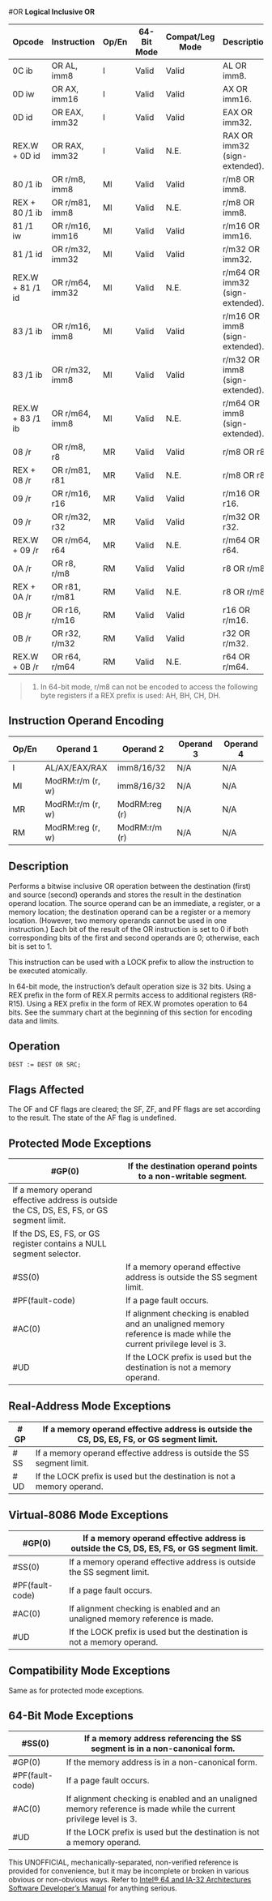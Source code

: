 #OR
**Logical Inclusive OR**

| Opcode           | Instruction     | Op/En | 64-Bit Mode | Compat/Leg Mode | Description                     |
| ---------------- | --------------- | ----- | ----------- | --------------- | ------------------------------- |
| 0C ib            | OR AL, imm8     | I     | Valid       | Valid           | AL OR imm8.                     |
| 0D iw            | OR AX, imm16    | I     | Valid       | Valid           | AX OR imm16.                    |
| 0D id            | OR EAX, imm32   | I     | Valid       | Valid           | EAX OR imm32.                   |
| REX.W + 0D id    | OR RAX, imm32   | I     | Valid       | N.E.            | RAX OR imm32 (sign-extended).   |
| 80 /1 ib         | OR r/m8, imm8   | MI    | Valid       | Valid           | r/m8 OR imm8.                   |
| REX + 80 /1 ib   | OR r/m81, imm8  | MI    | Valid       | N.E.            | r/m8 OR imm8.                   |
| 81 /1 iw         | OR r/m16, imm16 | MI    | Valid       | Valid           | r/m16 OR imm16.                 |
| 81 /1 id         | OR r/m32, imm32 | MI    | Valid       | Valid           | r/m32 OR imm32.                 |
| REX.W + 81 /1 id | OR r/m64, imm32 | MI    | Valid       | N.E.            | r/m64 OR imm32 (sign-extended). |
| 83 /1 ib         | OR r/m16, imm8  | MI    | Valid       | Valid           | r/m16 OR imm8 (sign-extended).  |
| 83 /1 ib         | OR r/m32, imm8  | MI    | Valid       | Valid           | r/m32 OR imm8 (sign-extended).  |
| REX.W + 83 /1 ib | OR r/m64, imm8  | MI    | Valid       | N.E.            | r/m64 OR imm8 (sign-extended).  |
| 08 /r            | OR r/m8, r8     | MR    | Valid       | Valid           | r/m8 OR r8.                     |
| REX + 08 /r      | OR r/m81, r81   | MR    | Valid       | N.E.            | r/m8 OR r8.                     |
| 09 /r            | OR r/m16, r16   | MR    | Valid       | Valid           | r/m16 OR r16.                   |
| 09 /r            | OR r/m32, r32   | MR    | Valid       | Valid           | r/m32 OR r32.                   |
| REX.W + 09 /r    | OR r/m64, r64   | MR    | Valid       | N.E.            | r/m64 OR r64.                   |
| 0A /r            | OR r8, r/m8     | RM    | Valid       | Valid           | r8 OR r/m8.                     |
| REX + 0A /r      | OR r81, r/m81   | RM    | Valid       | N.E.            | r8 OR r/m8.                     |
| 0B /r            | OR r16, r/m16   | RM    | Valid       | Valid           | r16 OR r/m16.                   |
| 0B /r            | OR r32, r/m32   | RM    | Valid       | Valid           | r32 OR r/m32.                   |
| REX.W + 0B /r    | OR r64, r/m64   | RM    | Valid       | N.E.            | r64 OR r/m64.                   |

> 1. In 64-bit mode, r/m8 can not be encoded to access the following byte registers if a REX prefix is used: AH, BH, CH, DH.

## Instruction Operand Encoding

| Op/En | Operand 1        | Operand 2     | Operand 3 | Operand 4 |
| ----- | ---------------- | ------------- | --------- | --------- |
| I     | AL/AX/EAX/RAX    | imm8/16/32    | N/A       | N/A       |
| MI    | ModRM:r/m (r, w) | imm8/16/32    | N/A       | N/A       |
| MR    | ModRM:r/m (r, w) | ModRM:reg (r) | N/A       | N/A       |
| RM    | ModRM:reg (r, w) | ModRM:r/m (r) | N/A       | N/A       |

## Description

Performs a bitwise inclusive OR operation between the destination (first) and source (second) operands and stores the result in the destination operand location. The source operand can be an immediate, a register, or a memory location; the destination operand can be a register or a memory location. (However, two memory operands cannot be used in one instruction.) Each bit of the result of the OR instruction is set to 0 if both corresponding bits of the first and second operands are 0; otherwise, each bit is set to 1.

This instruction can be used with a LOCK prefix to allow the instruction to be executed atomically.

In 64-bit mode, the instruction’s default operation size is 32 bits. Using a REX prefix in the form of REX.R permits access to additional registers (R8-R15). Using a REX prefix in the form of REX.W promotes operation to 64 bits. See the summary chart at the beginning of this section for encoding data and limits.

## Operation

```
DEST := DEST OR SRC;

```

## Flags Affected

The OF and CF flags are cleared; the SF, ZF, and PF flags are set according to the result. The state of the AF flag is undefined.

## Protected Mode Exceptions

| \#​​​​GP(0)                                                                               | If the destination operand points to a non-writable segment.                                                       |
| ----------------------------------------------------------------------------------------- | ------------------------------------------------------------------------------------------------------------------ |
| If a memory operand effective address is outside the CS, DS, ES, FS, or GS segment limit. |
| If the DS, ES, FS, or GS register contains a NULL segment selector.                       |
| \#​​​​​SS(0)                                                                              | If a memory operand effective address is outside the SS segment limit.                                             |
| \#​PF(fault-code)                                                                         | If a page fault occurs.                                                                                            |
| \#​AC(0)                                                                                  | If alignment checking is enabled and an unaligned memory reference is made while the current privilege level is 3. |
| #​​​UD                                                                                    | If the LOCK prefix is used but the destination is not a memory operand.                                            |

## Real-Address Mode Exceptions

| \#​​​​GP  | If a memory operand effective address is outside the CS, DS, ES, FS, or GS segment limit. |
| --------- | ----------------------------------------------------------------------------------------- |
| \#​​​​​SS | If a memory operand effective address is outside the SS segment limit.                    |
| #​​​UD    | If the LOCK prefix is used but the destination is not a memory operand.                   |

## Virtual-8086 Mode Exceptions

| \#​​​​GP(0)       | If a memory operand effective address is outside the CS, DS, ES, FS, or GS segment limit. |
| ----------------- | ----------------------------------------------------------------------------------------- |
| \#​​​​​SS(0)      | If a memory operand effective address is outside the SS segment limit.                    |
| \#​PF(fault-code) | If a page fault occurs.                                                                   |
| \#​AC(0)          | If alignment checking is enabled and an unaligned memory reference is made.               |
| #​​​UD            | If the LOCK prefix is used but the destination is not a memory operand.                   |

## Compatibility Mode Exceptions

Same as for protected mode exceptions.

## 64-Bit Mode Exceptions

| \#​​​​​SS(0)      | If a memory address referencing the SS segment is in a non-canonical form.                                         |
| ----------------- | ------------------------------------------------------------------------------------------------------------------ |
| \#​​​​GP(0)       | If the memory address is in a non-canonical form.                                                                  |
| \#​PF(fault-code) | If a page fault occurs.                                                                                            |
| \#​AC(0)          | If alignment checking is enabled and an unaligned memory reference is made while the current privilege level is 3. |
| #​​​UD            | If the LOCK prefix is used but the destination is not a memory operand.                                            |

This UNOFFICIAL, mechanically-separated, non-verified reference is provided for convenience, but it may be
incomplete or broken in various obvious or non-obvious
ways. Refer to [Intel® 64 and IA-32 Architectures Software Developer’s Manual](https://software.intel.com/en-us/download/intel-64-and-ia-32-architectures-sdm-combined-volumes-1-2a-2b-2c-2d-3a-3b-3c-3d-and-4) for anything serious.

